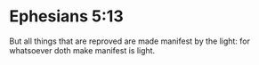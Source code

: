 # Ephesians 5:13

But all things that are reproved are made manifest by the light: for whatsoever doth make manifest is light.